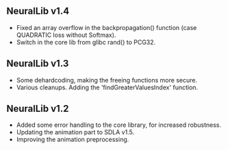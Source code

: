 NeuralLib v1.4
--------------

- Fixed an array overflow in the backpropagation() function (case QUADRATIC loss without Softmax).
- Switch in the core lib from glibc rand() to PCG32.


NeuralLib v1.3
--------------

- Some dehardcoding, making the freeing functions more secure.
- Various cleanups. Adding the 'findGreaterValuesIndex' function.


NeuralLib v1.2
--------------

- Added some error handling to the core library, for increased robustness.
- Updating the animation part to SDLA v1.5.
- Improving the animation preprocessing.
